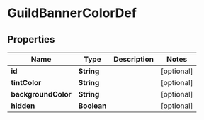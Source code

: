 

# GuildBannerColorDef


## Properties

| Name | Type | Description | Notes |
|------------ | ------------- | ------------- | -------------|
|**id** | **String** |  |  [optional] |
|**tintColor** | **String** |  |  [optional] |
|**backgroundColor** | **String** |  |  [optional] |
|**hidden** | **Boolean** |  |  [optional] |



